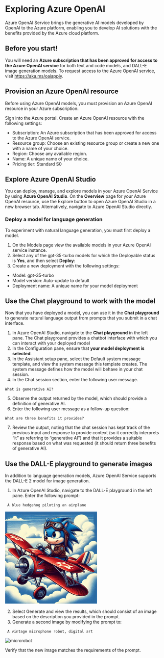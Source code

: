 # Exploring Azure OpenAI

Azure OpenAI Service brings the generative AI models developed by OpenAI to the Azure platform, enabling you to develop AI solutions with the benefits provided by the Azure cloud platform.

## Before you start!
You will need an __Azure subscription that has been approved for access to the Azure OpenAI service__ for both text and code models, and DALL-E image generation models.
To request access to the Azure OpenAI service, visit https://aka.ms/oaiapply.

## Provision an Azure OpenAI resource
Before using Azure OpenAI models, you must provision an Azure OpenAI resource in your Azure subscription.

Sign into the Azure portal.
Create an Azure OpenAI resource with the following settings:

- Subscription: An Azure subscription that has been approved for access to the Azure OpenAI service.
- Resource group: Choose an existing resource group or create a new one with a name of your choice.
- Region: Choose any available region.
- Name: A unique name of your choice.
- Pricing tier: Standard S0

## Explore Azure OpenAI Studio
You can deploy, manage, and explore models in your Azure OpenAI Service by using __Azure OpenAI Studio__.
On the __Overview__ page for your Azure OpenAI resource, use the Explore button to open Azure OpenAI Studio in a new browser tab. Alternatively, navigate to Azure OpenAI Studio directly.

### Deploy a model for language generation
To experiment with natural language generation, you must first deploy a model.

1) On the Models page view the available models in your Azure OpenAI service instance.
2) Select any of the gpt-35-turbo models for which the Deployable status is __Yes__, and then select __Deploy__:
3) Create a new deployment with the following settings:
- Model: gpt-35-turbo
- Model version: Auto-update to default
- Deployment name: A unique name for your model deployment

## Use the Chat playground to work with the model
Now that you have deployed a model, you can use it in the __Chat playground__ to generate natural language output from prompts that you submit in a chat interface.

1) In Azure OpenAI Studio, navigate to the __Chat playground__ in the left pane. The Chat playground provides a chatbot interface with which you can interact with your deployed model
2) In the Configuration pane, ensure that __your model deployment is selected__.
3) In the Assistant setup pane, select the Default system message template, and view the system message this template creates. The system message defines how the model will behave in your chat session.
4) In the Chat session section, enter the following user message.

```
What is generative AI?
```

5) Observe the output returned by the model, which should provide a definition of generative AI.
6) Enter the following user message as a follow-up question:

```
What are three benefits it provides?
```

7) Review the output, noting that the chat session has kept track of the previous input and response to provide context (so it correctly interprets “it” as referring to “generative AI”) and that it provides a suitable response based on what was requested (it should return three benefits of generative AI).

## Use the DALL-E playground to generate images
In addition to language generation models, Azure OpenAI Service supports the DALL-E 2 model for image generation.

1) In Azure OpenAI Studio, navigate to the DALL-E playground in the left pane. Enter the following prompt:

```
 A blue hedgehog piloting an airplane
```

<img src="https://github.com/GiovaniSt/AzureOpenAI-tests/blob/main/_56b31a20-3324-47b3-87f3-3c2933ed6cb1.jpg" width="300"/>

2) Select Generate and view the results, which should consist of an image based on the description you provided in the prompt.
3) Generate a second image by modifying the prompt to:

```
 A vintage microphone robot, digital art
```

![microrobot](C:\Users\Giovani\Downloads\faf07dab-a8fd-442d-bb33-34da9d1fc17d)

Verify that the new image matches the requirements of the prompt.



